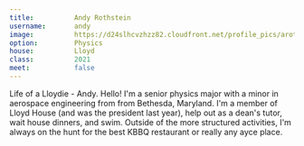 ```yaml
---
title:          Andy Rothstein
username:       andy
image:          https://d24slhcvzhzz82.cloudfront.net/profile_pics/arothstein.jpeg
option:         Physics
house:          Lloyd
class:          2021
meet:           false
---
```


Life of a Lloydie - Andy. Hello! I'm a senior physics major with a minor in aerospace engineering from from Bethesda, Maryland. I'm a member of Lloyd House (and was the president last year), help out as a dean's tutor, wait house dinners, and swim. Outside of the more structured activities, I'm always on the hunt for the best KBBQ restaurant or really any ayce place.